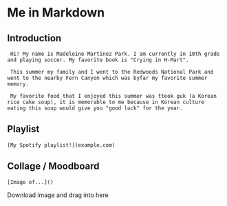 # Me in Markdown

## Introduction

     Hi! My name is Madeleine Martinez Park. I am currently in 10th grade and playing soccer. My favorite book is "Crying in H-Mart". 

     This summer my family and I went to the Redwoods National Park and went to the nearby Fern Canyon which was byfar my favorite summer memory. 

     My favorite food that I enjoyed this summer was tteok guk (a Korean rice cake soup), it is memorable to me because in Korean culture eating this soup would give you "good luck" for the year. 

## Playlist

    [My Spotify playlist!](example.com)

## Collage / Moodboard

    [Image of...]()

Download image and drag into here

